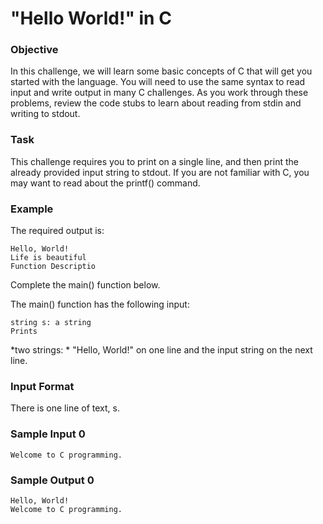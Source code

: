 # "Hello World!" in C

### Objective

In this challenge, we will learn some basic concepts of C that will get you started with the language. You will need to use the same syntax to read input and write output in many C challenges. As you work through these problems, review the code stubs to learn about reading from stdin and writing to stdout.

### Task

This challenge requires you to print  on a single line, and then print the already provided input string to stdout. If you are not familiar with C, you may want to read about the printf() command.

### Example

The required output is:
```
Hello, World!  
Life is beautiful  
Function Descriptio
```
Complete the main() function below.

The main() function has the following input:
```
string s: a string
Prints
```
*two strings: * "Hello, World!" on one line and the input string on the next line.
### Input Format

There is one line of text, s.

### Sample Input 0
```
Welcome to C programming.
```

### Sample Output 0
```
Hello, World!
Welcome to C programming.
```